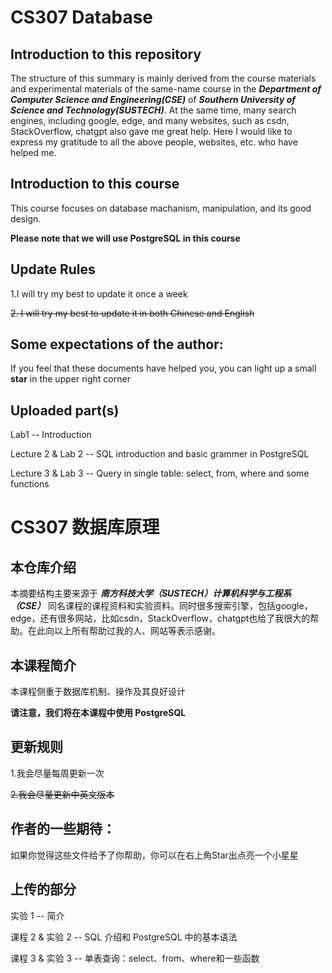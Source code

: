 # CS307 Database

## Introduction to this repository

The structure of this summary is mainly derived from the course materials and experimental materials of the same-name course in the ***Department of Computer Science and Engineering(CSE)*** of ***Southern University of Science and Technology(SUSTECH)***. At the same time, many search engines, including google, edge, and many websites, such as csdn, StackOverflow, chatgpt also gave me great help. Here I would like to express my gratitude to all the above people, websites, etc. who have helped me.


## Introduction to this course

This course focuses on database machanism, manipulation, and its good design.

**Please note that we will use PostgreSQL in this course**

## Update Rules

1.I will try my best to update it once a week

~~2. I will try my best to update it in both Chinese and English~~

## Some expectations of the author:

If you feel that these documents have helped you, you can light up a small **star** in the upper right corner

## Uploaded part(s)

Lab1 -- Introduction

Lecture 2 & Lab 2 -- SQL introduction and basic grammer in PostgreSQL

Lecture 3 & Lab 3 -- Query in single table: select, from, where and some functions





# CS307 数据库原理

## 本仓库介绍

本摘要结构主要来源于 ***南方科技大学（SUSTECH）计算机科学与工程系（CSE）*** 同名课程的课程资料和实验资料。同时很多搜索引擎，包括google，edge，还有很多网站，比如csdn，StackOverflow，chatgpt也给了我很大的帮助。在此向以上所有帮助过我的人、网站等表示感谢。

## 本课程简介

本课程侧重于数据库机制、操作及其良好设计

**请注意，我们将在本课程中使用 PostgreSQL**

## 更新规则

1.我会尽量每周更新一次

~~2.我会尽量更新中英文版本~~

## 作者的一些期待：

如果你觉得这些文件给予了你帮助，你可以在右上角Star出点亮一个小星星

## 上传的部分

实验 1 -- 简介

课程 2 & 实验 2 -- SQL 介绍和 PostgreSQL 中的基本语法

课程 3 & 实验 3 -- 单表查询：select、from、where和一些函数
